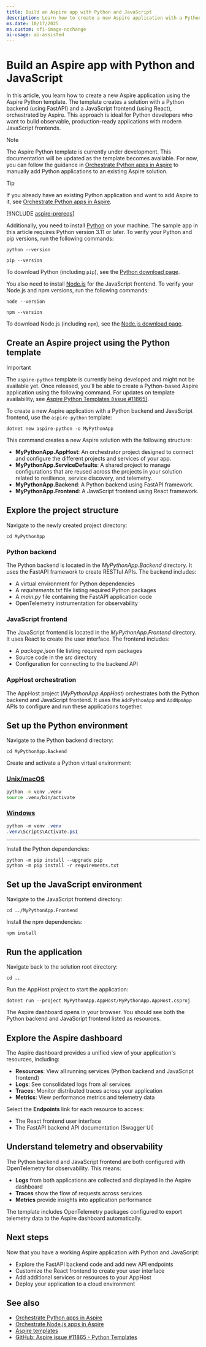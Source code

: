 ```yaml
---
title: Build an Aspire app with Python and JavaScript
description: Learn how to create a new Aspire application with a Python backend and JavaScript frontend using the Aspire Python template.
ms.date: 10/17/2025
ms.custom: sfi-image-nochange
ai-usage: ai-assisted
---
```


# Build an Aspire app with Python and JavaScript

In this article, you learn how to create a new Aspire application using the Aspire Python template. The template creates a solution with a Python backend (using FastAPI) and a JavaScript frontend (using React), orchestrated by Aspire. This approach is ideal for Python developers who want to build observable, production-ready applications with modern JavaScript frontends.

> [!NOTE]
> The Aspire Python template is currently under development. This documentation will be updated as the template becomes available. For now, you can follow the guidance in [Orchestrate Python apps in Aspire](build-aspire-apps-with-python.md) to manually add Python applications to an existing Aspire solution.

> [!TIP]
> If you already have an existing Python application and want to add Aspire to it, see [Orchestrate Python apps in Aspire](build-aspire-apps-with-python.md).

[!INCLUDE [aspire-prereqs](../includes/aspire-prereqs.md)]

Additionally, you need to install [Python](https://www.python.org/downloads) on your machine. The sample app in this article requires Python version 3.11 or later. To verify your Python and pip versions, run the following commands:

```console
python --version
```

```console
pip --version
```

To download Python (including `pip`), see the [Python download page](https://www.python.org/downloads).

You also need to install [Node.js](https://nodejs.org/en/download/package-manager) for the JavaScript frontend. To verify your Node.js and npm versions, run the following commands:

```console
node --version
```

```console
npm --version
```

To download Node.js (including `npm`), see the [Node.js download page](https://nodejs.org/en/download/package-manager).

## Create an Aspire project using the Python template

> [!IMPORTANT]
> The `aspire-python` template is currently being developed and might not be available yet. Once released, you'll be able to create a Python-based Aspire application using the following command. For updates on template availability, see [Aspire Python Templates (issue #11865)](https://github.com/dotnet/aspire/issues/11865).

To create a new Aspire application with a Python backend and JavaScript frontend, use the `aspire-python` template:

```dotnetcli
dotnet new aspire-python -o MyPythonApp
```

This command creates a new Aspire solution with the following structure:

- **MyPythonApp.AppHost**: An orchestrator project designed to connect and configure the different projects and services of your app.
- **MyPythonApp.ServiceDefaults**: A shared project to manage configurations that are reused across the projects in your solution related to resilience, service discovery, and telemetry.
- **MyPythonApp.Backend**: A Python backend using FastAPI framework.
- **MyPythonApp.Frontend**: A JavaScript frontend using React framework.

## Explore the project structure

Navigate to the newly created project directory:

```console
cd MyPythonApp
```

### Python backend

The Python backend is located in the _MyPythonApp.Backend_ directory. It uses the FastAPI framework to create RESTful APIs. The backend includes:

- A virtual environment for Python dependencies
- A _requirements.txt_ file listing required Python packages
- A _main.py_ file containing the FastAPI application code
- OpenTelemetry instrumentation for observability

### JavaScript frontend

The JavaScript frontend is located in the _MyPythonApp.Frontend_ directory. It uses React to create the user interface. The frontend includes:

- A _package.json_ file listing required npm packages
- Source code in the _src_ directory
- Configuration for connecting to the backend API

### AppHost orchestration

The AppHost project (_MyPythonApp.AppHost_) orchestrates both the Python backend and JavaScript frontend. It uses the `AddPythonApp` and `AddNpmApp` APIs to configure and run these applications together.

## Set up the Python environment

Navigate to the Python backend directory:

```console
cd MyPythonApp.Backend
```

Create and activate a Python virtual environment:

### [Unix/macOS](#tab/bash)

```bash
python -m venv .venv
source .venv/bin/activate
```

### [Windows](#tab/powershell)

```powershell
python -m venv .venv
.venv\Scripts\Activate.ps1
```

---

Install the Python dependencies:

```console
python -m pip install --upgrade pip
python -m pip install -r requirements.txt
```

## Set up the JavaScript environment

Navigate to the JavaScript frontend directory:

```console
cd ../MyPythonApp.Frontend
```

Install the npm dependencies:

```console
npm install
```

## Run the application

Navigate back to the solution root directory:

```console
cd ..
```

Run the AppHost project to start the application:

```dotnetcli
dotnet run --project MyPythonApp.AppHost/MyPythonApp.AppHost.csproj
```

The Aspire dashboard opens in your browser. You should see both the Python backend and JavaScript frontend listed as resources.

## Explore the Aspire dashboard

The Aspire dashboard provides a unified view of your application's resources, including:

- **Resources**: View all running services (Python backend and JavaScript frontend)
- **Logs**: See consolidated logs from all services
- **Traces**: Monitor distributed traces across your application
- **Metrics**: View performance metrics and telemetry data

Select the **Endpoints** link for each resource to access:

- The React frontend user interface
- The FastAPI backend API documentation (Swagger UI)

## Understand telemetry and observability

The Python backend and JavaScript frontend are both configured with OpenTelemetry for observability. This means:

- **Logs** from both applications are collected and displayed in the Aspire dashboard
- **Traces** show the flow of requests across services
- **Metrics** provide insights into application performance

The template includes OpenTelemetry packages configured to export telemetry data to the Aspire dashboard automatically.

## Next steps

Now that you have a working Aspire application with Python and JavaScript:

- Explore the FastAPI backend code and add new API endpoints
- Customize the React frontend to create your user interface
- Add additional services or resources to your AppHost
- Deploy your application to a cloud environment

## See also

- [Orchestrate Python apps in Aspire](build-aspire-apps-with-python.md)
- [Orchestrate Node.js apps in Aspire](build-aspire-apps-with-nodejs.md)
- [Aspire templates](../fundamentals/aspire-sdk-templates.md)
- [GitHub: Aspire issue #11865 - Python Templates](https://github.com/dotnet/aspire/issues/11865)
